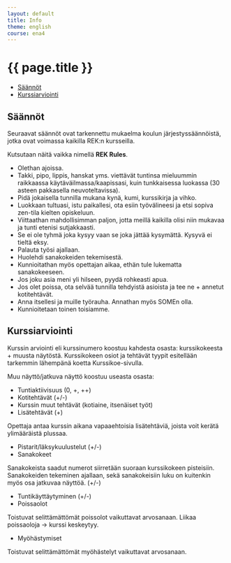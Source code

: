 ```yaml
---
layout: default
title: Info
theme: english
course: ena4
---
```


<div class="container">
<div class="header-row">
<div class="main-header">
<h1>{{ page.title }}</h1>
</div>
</div>
<div class="content-row">
<div class="sidebar">
<div class="page-sidebar affix" data-spy="affix" data-offset-top="250">
<ul class="nav page-sidenav">
<li><a href="#saannot">Säännöt</a></li>
<li><a href="#kurssiarviointi">Kurssiarviointi</a></li>
</ul>
</div>
</div>
<div class="info-content">
<h2 id="saannot">Säännöt</h2>

<p>Seuraavat säännöt ovat tarkennettu mukaelma koulun järjestyssäännöistä, jotka ovat voimassa kaikilla REK:n kursseilla. </p>

<p>Kutsutaan näitä vaikka nimellä <strong>REK Rules</strong>.</p>

<ul>
<li>Olethan ajoissa.</li>
<li>Takki, pipo, lippis, hanskat yms. viettävät tuntinsa mieluummin raikkaassa  käytäväilmassa/kaapissasi, kuin tunkkaisessa luokassa (30 asteen pakkasella neuvoteltavissa).</li>
<li>Pidä jokaisella tunnilla mukana kynä, kumi, kurssikirja ja vihko.</li>
<li>Luokkaan tultuasi, istu paikallesi, ota esiin työvälineesi ja etsi sopiva zen-tila kielten opiskeluun. </li>
<li>Viittaathan mahdollisimman paljon, jotta meillä kaikilla olisi niin mukavaa ja tunti etenisi sutjakkaasti.</li>
<li>Se ei ole tyhmä joka kysyy vaan se joka jättää kysymättä. Kysyvä ei tieltä eksy.</li>
<li>Palauta työsi ajallaan.</li>
<li>Huolehdi sanakokeiden tekemisestä.</li>
<li>Kunnioitathan myös opettajan aikaa, ethän tule lukematta sanakokeeseen.</li>
<li>Jos joku asia meni yli hilseen, pyydä rohkeasti apua. </li>
<li>Jos olet poissa, ota selvää tunnilla tehdyistä asioista ja tee ne + annetut kotitehtävät.</li>
<li>Anna itsellesi ja muille työrauha. Annathan myös SOMEn olla.</li>
<li>Kunnioitetaan toinen toisiamme.</li>
</ul>

<h2 id="kurssiarviointi">Kurssiarviointi</h2>

<p>Kurssin arviointi eli kurssinumero koostuu kahdesta osasta: kurssikokeesta + muusta näytöstä. Kurssikokeen osiot ja tehtävät tyypit esitellään tarkemmin lähempänä koetta Kurssikoe-sivulla. </p>

<p>Muu näyttö/jatkuva näyttö koostuu useasta osasta:</p>

<ul>
<li>Tuntiaktiivisuus (0, +, ++)</li>
<li>Kotitehtävät (+/-)</li>
<li>Kurssin muut tehtävät (kotiaine, itsenäiset työt)</li>
<li>Lisätehtävät (+)</li>
</ul>

<p>Opettaja antaa kurssin aikana vapaaehtoisia lisätehtäviä, joista voit kerätä ylimääräistä plussaa.</p>

<ul>
<li>Pistarit/läksykuulustelut (+/-)</li>
<li>Sanakokeet</li>
</ul>

<p>Sanakokeista saadut numerot siirretään suoraan kurssikokeen pisteisiin. Sanakokeiden tekeminen ajallaan, sekä sanakokeisiin luku on kuitenkin myös osa jatkuvaa näyttöä. (+/-)</p>

<ul>
<li>Tuntikäyttäytyminen (+/-)</li>
<li>Poissaolot </li>
</ul>

<p>Toistuvat selittämättömät poissolot vaikuttavat arvosanaan. Liikaa poissaoloja → kurssi keskeytyy.</p>

<ul>
<li>Myöhästymiset</li>
</ul>

<p>Toistuvat selittämättömät myöhästelyt vaikuttavat arvosanaan. </p>

</div>
</div>
</div>
